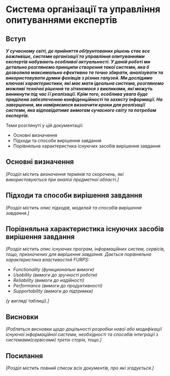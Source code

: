 #  Система організації та управління опитуваннями експертів

## Вступ
 
 ***У сучасному світі, де прийняття обґрунтованих рішень стає все важливіше, системи організації та управління опитуваннями експертів набувають особливої актуальності. У даній роботі ми детально розглянемо принципи створення такої системи, яка б дозволила максимально ефективно та точно збирати, аналізувати та використовувати думки фахівців з різних галузей. Ми дослідимо ключові характеристики, які має мати ідеальна система, розглянемо можливі технічні рішення та зіткнемося з викликами, які можуть виникнути під час її реалізації. 
 Крім того, особлива увага буде приділена забезпеченню конфіденційності та захисту інформації. На завершення, ми наміряємося визначити кроки для реалізації системи, яка відповідатиме вимогам сучасного світу та потребам експертів.***

 Теми розглянуті у цій документації:
 - Основні визначення
 - Підходи та способи вирішення завдання
 - Порівняльна характеристика існуючих засобів вирішення завдання



## Основні визначення

*[Розділ містить визначення термінів та скорочень, які використовуються при аналізі предметної області.]*

## Підходи та способи вирішення завдання

*[Розділ містить опис підходів, моделей та способів вирішення завдання.]*

## Порівняльна характеристика існуючих засобів вирішення завдання

*[Розділ містить опис існуючих програм, інформаційних систем, сервісів, тощо, призначених для вирішення 
завдання. Дається порівняльна характеристика властивостей FURPS:*
- *Functionality (функциональні вимоги)*
- *Usability (вимоги до зручності роботи)*
- *Reliability (вимоги до надійності)*
- *Performance (вимоги до продуктивності)*
- *Supportability (вимоги до підтримки)*

 *(у вигляді таблиці).]*

## Висновки

*[Робляться висновки щодо доцільності розробки нової або модифікації існуючої інформаційної системи, необхідності та способів інтеграції з системами(сервісами) третіх сторін, тощо.]*

## Посилання

*[Розділ містить повний список всіх документів, про які згадується.]*
